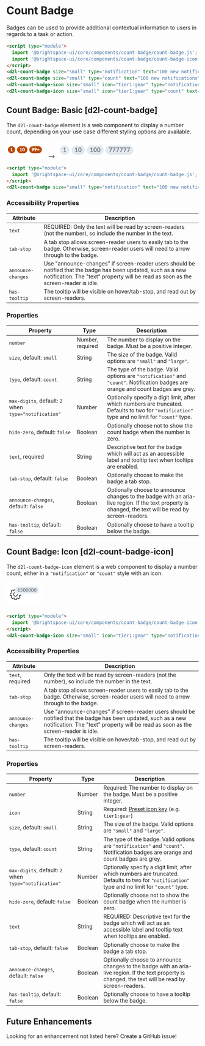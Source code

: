 # Count Badge
Badges can be used to provide additional contextual information to users in regards to a task or action.

<!-- docs: demo autoSize:false size:small -->
```html
<script type="module">
  import '@brightspace-ui/core/components/count-badge/count-badge.js';
  import '@brightspace-ui/core/components/count-badge/count-badge-icon.js';
</script>
<d2l-count-badge size="small" type="notification" text="100 new notifications" number="100"></d2l-count-badge>
<d2l-count-badge size="small" type="count" text="100 new notifications" number="100"></d2l-count-badge>
<d2l-count-badge-icon size="small" icon="tier1:gear" type="notification" text="100 new settings applied." number="100" tab-stop></d2l-count-badge-icon>
<d2l-count-badge-icon size="small" icon="tier1:gear" type="count" text="100 new settings applied." number="100" tab-stop></d2l-count-badge-icon>
```

## Count Badge: Basic [d2l-count-badge]

The `d2l-count-badge` element is a web component to display a number count, depending on your use case different styling options are available.

<!-- docs: start hidden content -->
![Notification Badge](./screenshots/count-badge-notification-small.png?raw=true) -->
![Count Badge](./screenshots/count-badge-count-large.png?raw=true)
<!-- docs: end hidden content -->

<!-- docs: demo live name:d2l-count-badge -->
```html
<script type="module">
  import '@brightspace-ui/core/components/count-badge/count-badge.js';
</script>
<d2l-count-badge size="small" type="notification" text="100 new notifications" number="100" has-tooltip tab-stop></d2l-count-badge>
```

### Accessibility Properties
| Attribute | Description |
|---|---|
| `text`  | REQUIRED: Only the text will be read by screen-readers (not the number), so include the number in the text. |
| `tab-stop` | A tab stop allows screen-reader users to easily tab to the badge. Otherwise, screen-reader users will need to arrow through to the badge. |
| `announce-changes` | Use "announce-changes" if screen-reader users should be notified that the badge has been updated, such as a new notification. The "text" property will be read as soon as the screen-reader is idle. |
| `has-tooltip` | The tooltip will be visible on hover/tab-stop, and read out by screen-readers. |

<!-- docs: start hidden content -->
### Properties

| Property | Type | Description |
|---|---|---|
| `number` | Number, required | The number to display on the badge.  Must be a positive integer. |
| `size`, default: `small` | String | The size of the badge. Valid options are `"small"` and `"large"`. |
| `type`, default: `count` | String | The type of the badge. Valid options are `"notification"` and `"count"`. Notification badges are orange and count badges are grey. |
| `max-digits`, default: `2` when `type="notification"` | Number | Optionally specify a digit limit, after which numbers are truncated. Defaults to two for `"notification"` type and no limit for `"count"` type.
| `hide-zero`, default: `false` | Boolean | Optionally choose not to show the count badge when the number is zero. |
| `text`, required | String | Descriptive text for the badge which will act as an accessible label and tooltip text when tooltips are enabled. |
| `tab-stop`, default: `false` | Boolean | Optionally choose to make the badge a tab stop. |
| `announce-changes`, default: `false` | Boolean | Optionally choose to announce changes to the badge with an aria-live region. If the text property is changed, the text will be read by screen-readers. |
| `has-tooltip`, default: `false` | Boolean | Optionally choose to have a tooltip below the badge. |
<!-- docs: end hidden content -->

## Count Badge: Icon [d2l-count-badge-icon]

The `d2l-count-badge-icon` element is a web component to display a number count, either in a `"notification"` or `"count"` style with an icon.

<!-- docs: start hidden content -->
![Count Badge with icon](./screenshots/count-badge-icon.png?raw=true)
<!-- docs: end hidden content -->

<!-- docs: demo live name:d2l-count-badge-icon -->
```html
<script type="module">
  import '@brightspace-ui/core/components/count-badge/count-badge-icon.js';
</script>
<d2l-count-badge-icon size="small" icon="tier1:gear" type="notification" text="100 new settings applied." number="100" tab-stop has-tooltip></d2l-count-badge>
```

### Accessibility Properties
| Attribute | Description |
|---|---|
| `text`, required | Only the text will be read by screen-readers (not the number), so include the number in the text. |
| `tab-stop` | A tab stop allows screen-reader users to easily tab to the badge. Otherwise, screen-reader users will need to arrow through to the badge. |
| `announce-changes` | Use "announce-changes" if screen-reader users should be notified that the badge has been updated, such as a new notification. The "text" property will be read as soon as the screen-reader is idle. |
| `has-tooltip` | The tooltip will be visible on hover/tab-stop, and read out by screen-readers. |

<!-- docs: start hidden content -->
### Properties

| Property | Type | Description |
|--|--|--|
| `number` | Number | Required: The number to display on the badge.  Must be a positive integer. |
| `icon` | String | Required: [Preset icon key](../icons#preset-icons) (e.g. `tier1:gear`) |
| `size`, default: `small` | String | The size of the badge. Valid options are `"small"` and `"large"`. |
| `type`, default: `count` | String | The type of the badge. Valid options are `"notification"` and `"count"`. Notification badges are orange and count badges are grey. |
| `max-digits`, default: `2` when `type="notification"` | Number | Optionally specify a digit limit, after which numbers are truncated. Defaults to two for `"notification"` type and no limit for `"count"` type.
| `hide-zero`, default: `false` | Boolean | Optionally choose not to show the count badge when the number is zero. |
| `text`  | String | REQUIRED: Descriptive text for the badge which will act as an accessible label and tooltip text when tooltips are enabled. |
| `tab-stop`, default: `false` | Boolean | Optionally choose to make the badge a tab stop. |
| `announce-changes`, default: `false` | Boolean | Optionally choose to announce changes to the badge with an aria-live region. If the text property is changed, the text will be read by screen-readers. |
| `has-tooltip`, default: `false` | Boolean | Optionally choose to have a tooltip below the badge. |

## Future Enhancements

Looking for an enhancement not listed here? Create a GitHub issue!
<!-- docs: end hidden content -->
